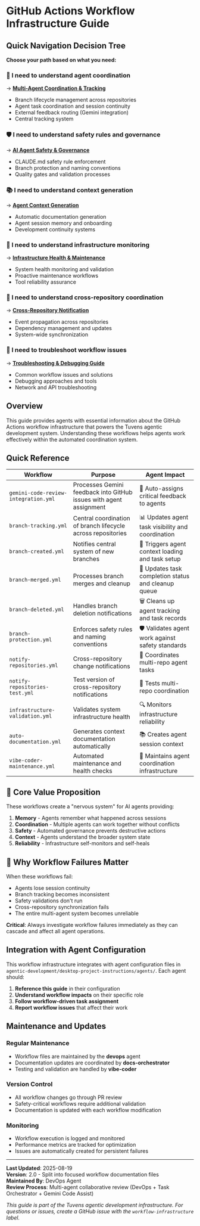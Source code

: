 # GitHub Actions Workflow Infrastructure Guide

## Quick Navigation Decision Tree

**Choose your path based on what you need:**

### 🤖 I need to understand agent coordination
→ **[Multi-Agent Coordination & Tracking](multi-agent-coordination-tracking.md)**
- Branch lifecycle management across repositories
- Agent task coordination and session continuity
- External feedback routing (Gemini integration)
- Central tracking system

### 🛡️ I need to understand safety rules and governance
→ **[AI Agent Safety & Governance](ai-agent-safety-governance.md)**
- CLAUDE.md safety rule enforcement
- Branch protection and naming conventions
- Quality gates and validation processes

### 📚 I need to understand context generation
→ **[Agent Context Generation](agent-context-generation.md)**
- Automatic documentation generation
- Agent session memory and onboarding
- Development continuity systems

### 🔧 I need to understand infrastructure monitoring
→ **[Infrastructure Health & Maintenance](infrastructure-health-maintenance.md)**
- System health monitoring and validation
- Proactive maintenance workflows
- Tool reliability assurance

### 📡 I need to understand cross-repository coordination
→ **[Cross-Repository Notification](cross-repository-notification.md)**
- Event propagation across repositories
- Dependency management and updates
- System-wide synchronization

### 🐛 I need to troubleshoot workflow issues
→ **[Troubleshooting & Debugging Guide](troubleshooting-debugging-guide.md)**
- Common workflow issues and solutions
- Debugging approaches and tools
- Network and API troubleshooting

## Overview

This guide provides agents with essential information about the GitHub Actions workflow infrastructure that powers the Tuvens agentic development system. Understanding these workflows helps agents work effectively within the automated coordination system.

## Quick Reference

| Workflow | Purpose | Agent Impact |
|----------|---------|--------------|
| `gemini-code-review-integration.yml` | Processes Gemini feedback into GitHub issues with agent assignment | 🤖 Auto-assigns critical feedback to agents |
| `branch-tracking.yml` | Central coordination of branch lifecycle across repositories | 📊 Updates agent task visibility and coordination |
| `branch-created.yml` | Notifies central system of new branches | 🌿 Triggers agent context loading and task setup |
| `branch-merged.yml` | Processes branch merges and cleanup | 🔀 Updates task completion status and cleanup queue |
| `branch-deleted.yml` | Handles branch deletion notifications | 🗑️ Cleans up agent tracking and task records |
| `branch-protection.yml` | Enforces safety rules and naming conventions | 🛡️ Validates agent work against safety standards |
| `notify-repositories.yml` | Cross-repository change notifications | 📡 Coordinates multi-repo agent tasks |
| `notify-repositories-test.yml` | Test version of cross-repository notifications | 🧪 Tests multi-repo coordination |
| `infrastructure-validation.yml` | Validates system infrastructure health | 🔍 Monitors infrastructure reliability |
| `auto-documentation.yml` | Generates context documentation automatically | 📚 Creates agent session context |
| `vibe-coder-maintenance.yml` | Automated maintenance and health checks | 🔧 Maintains agent coordination infrastructure |

## 🧠 Core Value Proposition

These workflows create a "nervous system" for AI agents providing:

1. **Memory** - Agents remember what happened across sessions
2. **Coordination** - Multiple agents can work together without conflicts  
3. **Safety** - Automated governance prevents destructive actions
4. **Context** - Agents understand the broader system state
5. **Reliability** - Infrastructure self-monitors and self-heals

## 🚨 Why Workflow Failures Matter

When these workflows fail:
- Agents lose session continuity
- Branch tracking becomes inconsistent  
- Safety validations don't run
- Cross-repository synchronization fails
- The entire multi-agent system becomes unreliable

**Critical**: Always investigate workflow failures immediately as they can cascade and affect all agent operations.

## Integration with Agent Configuration

This workflow infrastructure integrates with agent configuration files in `agentic-development/desktop-project-instructions/agents/`. Each agent should:

1. **Reference this guide** in their configuration
2. **Understand workflow impacts** on their specific role
3. **Follow workflow-driven task assignment** 
4. **Report workflow issues** that affect their work

## Maintenance and Updates

### Regular Maintenance
- Workflow files are maintained by the **devops** agent
- Documentation updates are coordinated by **docs-orchestrator**
- Testing and validation are handled by **vibe-coder**

### Version Control
- All workflow changes go through PR review
- Safety-critical workflows require additional validation
- Documentation is updated with each workflow modification

### Monitoring
- Workflow execution is logged and monitored
- Performance metrics are tracked for optimization
- Issues are automatically created for persistent failures

---

**Last Updated**: 2025-08-19  
**Version**: 2.0 - Split into focused workflow documentation files  
**Maintained By**: DevOps Agent  
**Review Process**: Multi-agent collaborative review (DevOps + Task Orchestrator + Gemini Code Assist)

*This guide is part of the Tuvens agentic development infrastructure. For questions or issues, create a GitHub issue with the `workflow-infrastructure` label.*